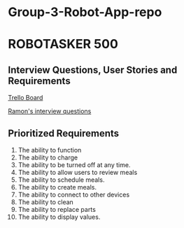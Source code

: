 
# Group-3-Robot-App-repo

# ROBOTASKER 500
## Interview Questions, User Stories and Requirements
[Trello Board](https://trello.com/w/designingarobotappgroupfinal/home)

[Ramon's interview questions](https://github.com/RamonGarciiaa/10-interview-questions)

## Prioritized Requirements
1. The ability to function
2. The ability to charge
3. The ability to be turned off at any time.
4. The ability to allow users to review meals
5. The ability to schedule meals.
6. The ability to create meals.
7. The ability to connect to other devices
8. The ability to clean
9. The ability to replace parts
10. The ability to display values.



